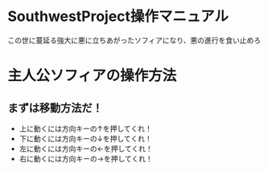 # SouthwestProject操作マニュアル

この世に蔓延る強大に悪に立ちあがったソフィアになり、悪の進行を食い止めろ

# 主人公ソフィアの操作方法

## まずは移動方法だ！

- 上に動くには方向キーの↑を押してくれ！
- 下に動くには方向キーの↓を押してくれ！
- 左に動くには方向キーの←を押してくれ！
- 右に動くには方向キーの→を押してくれ！
